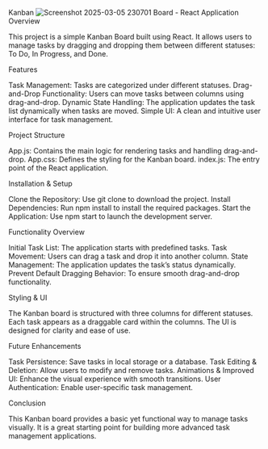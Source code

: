 
Kanban ![Screenshot 2025-03-05 230701](https://github.com/user-attachments/assets/2ef3a69e-a240-4532-ae2c-6984180dc4a3)
Board - React Application
Overview

This project is a simple Kanban Board built using React. It allows users to manage tasks by dragging and dropping them between different statuses: To Do, In Progress, and Done.

Features

Task Management: Tasks are categorized under different statuses.
Drag-and-Drop Functionality: Users can move tasks between columns using drag-and-drop.
Dynamic State Handling: The application updates the task list dynamically when tasks are moved.
Simple UI: A clean and intuitive user interface for task management.

Project Structure

App.js: Contains the main logic for rendering tasks and handling drag-and-drop.
App.css: Defines the styling for the Kanban board.
index.js: The entry point of the React application.

Installation & Setup

Clone the Repository:
Use git clone to download the project.
Install Dependencies:
Run npm install to install the required packages.
Start the Application:
Use npm start to launch the development server.

Functionality Overview

Initial Task List: The application starts with predefined tasks.
Task Movement: Users can drag a task and drop it into another column.
State Management: The application updates the task’s status dynamically.
Prevent Default Dragging Behavior: To ensure smooth drag-and-drop functionality.

Styling & UI

The Kanban board is structured with three columns for different statuses.
Each task appears as a draggable card within the columns.
The UI is designed for clarity and ease of use.

Future Enhancements

Task Persistence: Save tasks in local storage or a database.
Task Editing & Deletion: Allow users to modify and remove tasks.
Animations & Improved UI: Enhance the visual experience with smooth transitions.
User Authentication: Enable user-specific task management.

Conclusion

This Kanban board provides a basic yet functional way to manage tasks visually. It is a great starting point for building more advanced task management applications.
